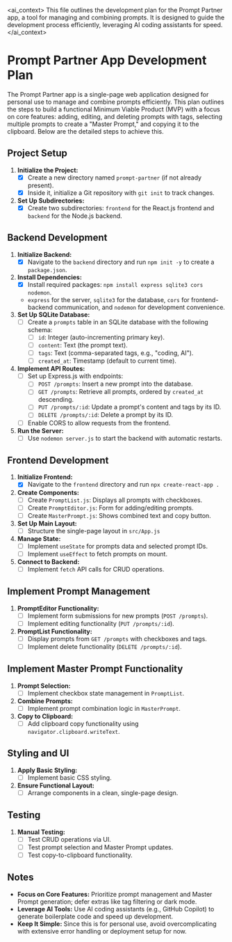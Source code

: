 <ai_context>
This file outlines the development plan for the Prompt Partner app, a tool for managing and combining prompts. It is designed to guide the development process efficiently, leveraging AI coding assistants for speed.
</ai_context>

# Prompt Partner App Development Plan

The Prompt Partner app is a single-page web application designed for personal use to manage and combine prompts efficiently. This plan outlines the steps to build a functional Minimum Viable Product (MVP) with a focus on core features: adding, editing, and deleting prompts with tags, selecting multiple prompts to create a "Master Prompt," and copying it to the clipboard. Below are the detailed steps to achieve this.

## Project Setup
1. **Initialize the Project:**
   - [X] Create a new directory named `prompt-partner` (if not already present).
   - [X] Inside it, initialize a Git repository with `git init` to track changes.
2. **Set Up Subdirectories:**
   - [X] Create two subdirectories: `frontend` for the React.js frontend and `backend` for the Node.js backend.

## Backend Development
1. **Initialize Backend:**
   - [X] Navigate to the `backend` directory and run `npm init -y` to create a `package.json`.
2. **Install Dependencies:**
   - [X] Install required packages: `npm install express sqlite3 cors nodemon`.
   - `express` for the server, `sqlite3` for the database, `cors` for frontend-backend communication, and `nodemon` for development convenience.
3. **Set Up SQLite Database:**
   - [ ] Create a `prompts` table in an SQLite database with the following schema:
     - [ ] `id`: Integer (auto-incrementing primary key).
     - [ ] `content`: Text (the prompt text).
     - [ ] `tags`: Text (comma-separated tags, e.g., "coding, AI").
     - [ ] `created_at`: Timestamp (default to current time).
4. **Implement API Routes:**
   - [ ] Set up Express.js with endpoints:
     - [ ] `POST /prompts`: Insert a new prompt into the database.
     - [ ] `GET /prompts`: Retrieve all prompts, ordered by `created_at` descending.
     - [ ] `PUT /prompts/:id`: Update a prompt's content and tags by its ID.
     - [ ] `DELETE /prompts/:id`: Delete a prompt by its ID.
   - [ ] Enable CORS to allow requests from the frontend.
5. **Run the Server:**
   - [ ] Use `nodemon server.js` to start the backend with automatic restarts.

## Frontend Development
1. **Initialize Frontend:**
   - [X] Navigate to the `frontend` directory and run `npx create-react-app .`
2. **Create Components:**
   - [ ] Create `PromptList.js`: Displays all prompts with checkboxes.
   - [ ] Create `PromptEditor.js`: Form for adding/editing prompts.
   - [ ] Create `MasterPrompt.js`: Shows combined text and copy button.
3. **Set Up Main Layout:**
   - [ ] Structure the single-page layout in `src/App.js`
4. **Manage State:**
   - [ ] Implement `useState` for prompts data and selected prompt IDs.
   - [ ] Implement `useEffect` to fetch prompts on mount.
5. **Connect to Backend:**
   - [ ] Implement `fetch` API calls for CRUD operations.

## Implement Prompt Management
1. **PromptEditor Functionality:**
   - [ ] Implement form submissions for new prompts (`POST /prompts`).
   - [ ] Implement editing functionality (`PUT /prompts/:id`).
2. **PromptList Functionality:**
   - [ ] Display prompts from `GET /prompts` with checkboxes and tags.
   - [ ] Implement delete functionality (`DELETE /prompts/:id`).

## Implement Master Prompt Functionality
1. **Prompt Selection:**
   - [ ] Implement checkbox state management in `PromptList`.
2. **Combine Prompts:**
   - [ ] Implement prompt combination logic in `MasterPrompt`.
3. **Copy to Clipboard:**
   - [ ] Add clipboard copy functionality using `navigator.clipboard.writeText`.

## Styling and UI
1. **Apply Basic Styling:**
   - [ ] Implement basic CSS styling.
2. **Ensure Functional Layout:**
   - [ ] Arrange components in a clean, single-page design.

## Testing
1. **Manual Testing:**
   - [ ] Test CRUD operations via UI.
   - [ ] Test prompt selection and Master Prompt updates.
   - [ ] Test copy-to-clipboard functionality.

## Notes
- **Focus on Core Features:** Prioritize prompt management and Master Prompt generation; defer extras like tag filtering or dark mode.
- **Leverage AI Tools:** Use AI coding assistants (e.g., GitHub Copilot) to generate boilerplate code and speed up development.
- **Keep It Simple:** Since this is for personal use, avoid overcomplicating with extensive error handling or deployment setup for now.